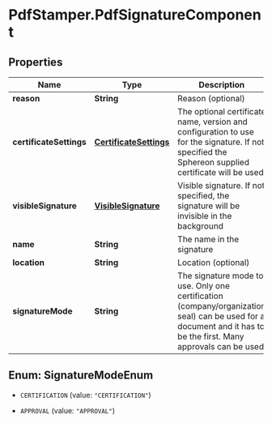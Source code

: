 # PdfStamper.PdfSignatureComponent

## Properties
Name | Type | Description | Notes
------------ | ------------- | ------------- | -------------
**reason** | **String** | Reason (optional) | [optional] 
**certificateSettings** | [**CertificateSettings**](CertificateSettings.md) | The optional certificate name, version and configuration to use for the signature. If not specified the Sphereon supplied certificate will be used | [optional] 
**visibleSignature** | [**VisibleSignature**](VisibleSignature.md) | Visible signature. If not specified, the signature will be invisible in the background | [optional] 
**name** | **String** | The name in the signature | 
**location** | **String** | Location (optional) | [optional] 
**signatureMode** | **String** | The signature mode to use. Only one certification (company/organization seal) can be used for a document and it has to be the first. Many approvals can be used | 


<a name="SignatureModeEnum"></a>
## Enum: SignatureModeEnum


* `CERTIFICATION` (value: `"CERTIFICATION"`)

* `APPROVAL` (value: `"APPROVAL"`)





